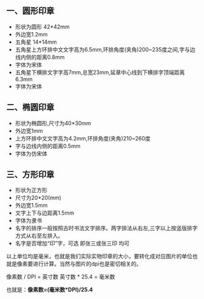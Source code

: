 ## 一、圆形印章

- 形状为圆形 42*42mm
- 外边宽1.2mm
- 五角星 14*14mm
- 五角星上方环排中文文字高为6.5mm,环排角度(夹角)200~235度之间,字与边线内侧的距离0.8mm
- 字体为宋体
- 五角星下横排文字字高7mm,总宽23mm,延章中心线到下横排字顶端距离6.3mm
- 字体为宋体







## 二、椭圆印章

- 形状为椭圆形,尺寸为40*30mm
- 外边宽1mm
- 上方环排中文文字高为4.2mm,环排角度(夹角)210~260度
- 字与边线内侧的距离0.5mm
- 字体为仿宋体





## 三、方形印章



- 形状为正方形
- 尺寸为20*20(mm)
- 外边宽1.5mm
- 文字上下与边距离1.5mm
- 字体为隶书
- 名字的排序一般按照古时书法文字排序。两字排法从右左,三字以上按竖版排字方式从右至左排入。
- 名字是否增加“印”字，可选   即张三或张三印 均可





以上单位均是毫米，也就是我们实际实物印章的大小，要转化成对应图片的单位也就是像素要进行计算。当然与图片的dpi也是密切相关的。



像素数 / DPI = 英寸数
英寸数 * 25.4 = 毫米数



也就是：**像素数=(毫米数*DPI)/25.4**





